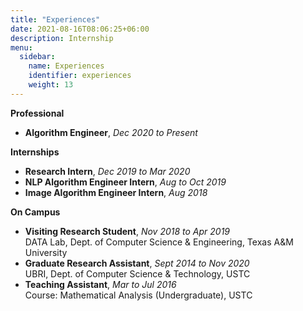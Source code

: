 ```yaml
---
title: "Experiences"
date: 2021-08-16T08:06:25+06:00
description: Internship
menu:
  sidebar:
    name: Experiences
    identifier: experiences
    weight: 13
---
```


<!--
Greeting! This is an introduction post. This post tests the followings:

- Hero image is in the same directory as the post.
- This post should be at top of the sidebar.
- Post author should be the same as specified in `author.yaml` file.
-->


<!--
**Shanghai Institute of Microsystem and Information Technology**, Shanghai, China

- *Algorithm Engineer*, Bionic Vision System Laboratory (Dec 2020 - Present)

**TENCENT**, Shenzhen, Guangdong, China

- *Research Intern*,

**RICH AI**, Beijing, China
-->


**Professional**

- **Algorithm Engineer**, *Dec 2020 to Present*  
  <!--Shanghai Institute of Microsystem and Information Technology-->

**Internships**

- **Research Intern**, *Dec 2019 to Mar 2020*
- **NLP Algorithm Engineer Intern**, *Aug to Oct 2019*
- **Image Algorithm Engineer Intern**, *Aug 2018*

**On Campus**

- **Visiting Research Student**, *Nov 2018 to Apr 2019*  
  DATA Lab, Dept. of Computer Science \& Engineering, Texas A\&M University
  <!--Data Analytics at Texas A\&M (DATA) Lab, Adviser: Prof. Xia (Ben) Hu  
  Department of Computer Science \& Engineering, Texas A\&M University-->
  <!--Visiting Research Scholar-->
- **Graduate Research Assistant**, *Sept 2014 to Nov 2020*  
  UBRI, Dept. of Computer Science \& Technology, USTC
  <!--USTC-Birmingham Joint Research Institute in Intelligent Computation and Its Applications, Supervisor: Prof. Huanhuan Chen  
  Department of Computer Science and Technology, USTC-->
  <!--The USTC-Birmingham Joint Research Institute in Intelligent Computation and Its Applications (UBRI) Dept.-->
- **Teaching Assistant**, *Mar to Jul 2016*  
  Course: Mathematical Analysis (Undergraduate), USTC
